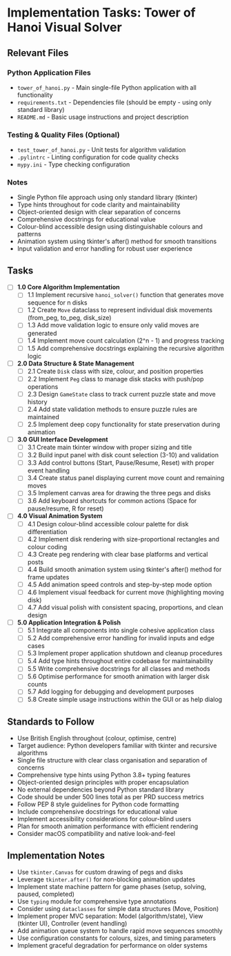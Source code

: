 # Implementation Tasks: Tower of Hanoi Visual Solver

## Relevant Files

### Python Application Files
- `tower_of_hanoi.py` - Main single-file Python application with all functionality
- `requirements.txt` - Dependencies file (should be empty - using only standard library)
- `README.md` - Basic usage instructions and project description

### Testing & Quality Files (Optional)
- `test_tower_of_hanoi.py` - Unit tests for algorithm validation
- `.pylintrc` - Linting configuration for code quality checks
- `mypy.ini` - Type checking configuration

### Notes
- Single Python file approach using only standard library (tkinter)
- Type hints throughout for code clarity and maintainability
- Object-oriented design with clear separation of concerns
- Comprehensive docstrings for educational value
- Colour-blind accessible design using distinguishable colours and patterns
- Animation system using tkinter's after() method for smooth transitions
- Input validation and error handling for robust user experience

## Tasks

- [ ] **1.0 Core Algorithm Implementation**
  - [ ] 1.1 Implement recursive `hanoi_solver()` function that generates move sequence for n disks
  - [ ] 1.2 Create `Move` dataclass to represent individual disk movements (from_peg, to_peg, disk_size)
  - [ ] 1.3 Add move validation logic to ensure only valid moves are generated
  - [ ] 1.4 Implement move count calculation (2^n - 1) and progress tracking
  - [ ] 1.5 Add comprehensive docstrings explaining the recursive algorithm logic

- [ ] **2.0 Data Structure & State Management**
  - [ ] 2.1 Create `Disk` class with size, colour, and position properties
  - [ ] 2.2 Implement `Peg` class to manage disk stacks with push/pop operations
  - [ ] 2.3 Design `GameState` class to track current puzzle state and move history
  - [ ] 2.4 Add state validation methods to ensure puzzle rules are maintained
  - [ ] 2.5 Implement deep copy functionality for state preservation during animation

- [ ] **3.0 GUI Interface Development**
  - [ ] 3.1 Create main tkinter window with proper sizing and title
  - [ ] 3.2 Build input panel with disk count selection (3-10) and validation
  - [ ] 3.3 Add control buttons (Start, Pause/Resume, Reset) with proper event handling
  - [ ] 3.4 Create status panel displaying current move count and remaining moves
  - [ ] 3.5 Implement canvas area for drawing the three pegs and disks
  - [ ] 3.6 Add keyboard shortcuts for common actions (Space for pause/resume, R for reset)

- [ ] **4.0 Visual Animation System**
  - [ ] 4.1 Design colour-blind accessible colour palette for disk differentiation
  - [ ] 4.2 Implement disk rendering with size-proportional rectangles and colour coding
  - [ ] 4.3 Create peg rendering with clear base platforms and vertical posts
  - [ ] 4.4 Build smooth animation system using tkinter's after() method for frame updates
  - [ ] 4.5 Add animation speed controls and step-by-step mode option
  - [ ] 4.6 Implement visual feedback for current move (highlighting moving disk)
  - [ ] 4.7 Add visual polish with consistent spacing, proportions, and clean design

- [ ] **5.0 Application Integration & Polish**
  - [ ] 5.1 Integrate all components into single cohesive application class
  - [ ] 5.2 Add comprehensive error handling for invalid inputs and edge cases
  - [ ] 5.3 Implement proper application shutdown and cleanup procedures
  - [ ] 5.4 Add type hints throughout entire codebase for maintainability
  - [ ] 5.5 Write comprehensive docstrings for all classes and methods
  - [ ] 5.6 Optimise performance for smooth animation with larger disk counts
  - [ ] 5.7 Add logging for debugging and development purposes
  - [ ] 5.8 Create simple usage instructions within the GUI or as help dialog

## Standards to Follow

- Use British English throughout (colour, optimise, centre)
- Target audience: Python developers familiar with tkinter and recursive algorithms
- Single file structure with clear class organisation and separation of concerns
- Comprehensive type hints using Python 3.8+ typing features
- Object-oriented design principles with proper encapsulation
- No external dependencies beyond Python standard library
- Code should be under 500 lines total as per PRD success metrics
- Follow PEP 8 style guidelines for Python code formatting
- Include comprehensive docstrings for educational value
- Implement accessibility considerations for colour-blind users
- Plan for smooth animation performance with efficient rendering
- Consider macOS compatibility and native look-and-feel

## Implementation Notes

- Use `tkinter.Canvas` for custom drawing of pegs and disks
- Leverage `tkinter.after()` for non-blocking animation updates
- Implement state machine pattern for game phases (setup, solving, paused, completed)
- Use `typing` module for comprehensive type annotations
- Consider using `dataclasses` for simple data structures (Move, Position)
- Implement proper MVC separation: Model (algorithm/state), View (tkinter UI), Controller (event handling)
- Add animation queue system to handle rapid move sequences smoothly
- Use configuration constants for colours, sizes, and timing parameters
- Implement graceful degradation for performance on older systems